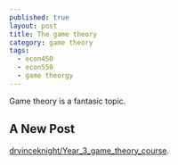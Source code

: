 ```yaml
---
published: true
layout: post
title: The game theory
category: game theory
tags:
  - econ450
  - econ550
  - game theorgy
---
```

Game theory is a fantasic topic.  


## A New Post

[drvinceknight/Year_3_game_theory_course](http://vknight.org/Year_3_game_theory_course/Content/Chapter_01-Introduction/).

